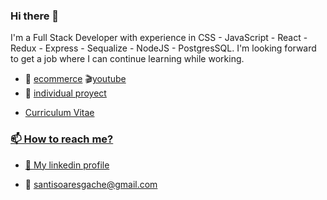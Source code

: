 ### Hi there 👋

I'm a Full Stack Developer with experience in CSS - JavaScript - React - Redux - Express - Sequalize - NodeJS - PostgresSQL.
I'm looking forward to get a job where I can continue learning while working.

- 🔭 <a href="https://vinotecapp.vercel.app/home" target="_blank">ecommerce</a> 🎬<a href="https://youtu.be/J4biovrlLSo">youtube<a/>
- 🔭 <a href="https://recipe-sepia.vercel.app/addRecipe" target="blank">individual proyect</a>
- <p> <a href="https://www.canva.com/design/DAEkUGhHGpI/5k5-CRXOe-Xb7jM0sr_tDg/view?utm_content=DAEkUGhHGpI&utm_campaign=designshare&utm_medium=link&utm_source=publishsharelink" target="_blank"/>Curriculum Vitae</p>

<h3 align="left">📫 How to reach me?</h3>
<ul align="left">
  <li><p>🤝 <a href="https://www.linkedin.com/in/santiago-soares-gache" target="_blank">My linkedin profile</a></p></li>
  <li><p>📧 <a href="mailto:santisoaresgache@gmail.com" target="_blank">santisoaresgache@gmail.com</a></p></li>
</ul>


